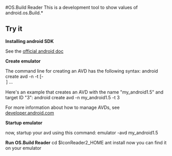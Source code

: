 #OS.Build Reader
This is a development tool to show values of android.os.Build.*

## Try it

__Installing android SDK__

See the [official android doc](http://developer.android.com/sdk/installing.html)


__Create emulator__

The command line for creating an AVD has the following syntax:
	android create avd -n <name> -t <targetID> [-<option> <value>] ...

Here's an example that creates an AVD with the name "my_android1.5" and target ID "3":
	android create avd -n my_android1.5 -t 3 

For more information about how to manage AVDs, see [developer.android.com](http://developer.android.com/guide/developing/tools/avd.html)


__Startup emulator__

now, startup your avd using this command:
	emulator -avd my_android1.5


__Run OS.Build Reader__
	cd $IconReader2_HOME
	ant install
now you can find it on your emulator
